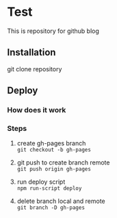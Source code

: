 # Test
This is repository for github blog

## Installation
git clone repository 

## Deploy
### How does it work  

### Steps
1. create gh-pages branch  
```git checkout -b gh-pages```

2. git push to create branch remote  
```git push origin gh-pages```

3. run deploy script  
```npm run-script deploy```

4. delete branch local and remote  
```git branch -D gh-pages```
